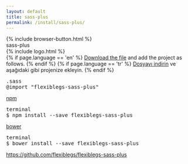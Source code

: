```yaml
---
layout: default
title: sass-plus
permalink: /install/sass-plus/
---
```


<div class="dn-browser">
  <div class="dn-browser-header">
    {% include browser-button.html %}
    <div class="dn-style--title"><span>sass-plus</span></div>
    {% include logo.html %}
  </div>
  <div class="dn-browser-body">
    <div class="dn-browser-body__pre">
      <div class="dn-content">
        {% if page.language == 'en' %}
          <a href="https://raw.githubusercontent.com/flexiblegs/flexiblegs-sass-plus/master/flexiblegs-sass-plus.sass" download>Download the file</a> and add the project as follows.
        {% endif %}
        {% if page.language == 'tr' %}
          <a href="https://raw.githubusercontent.com/flexiblegs/flexiblegs-sass-plus/master/flexiblegs-sass-plus.sass" download>Dosyayı indirin</a> ve aşağıdaki gibi projenize ekleyin.
        {% endif %}
      </div>
      <div class="dn-height-16"></div>
      <pre><div class="dn-tag dn-tag--gray dn-tag--bottom">.sass</div><!--
        --><div class="comment">@import "<span>flexiblegs-sass-plus</span>"</div><!--
      --></pre>
      <div class="dn-height-40"></div>
      <div class="dn-content">
        <a href="https://www.npmjs.com/package/flexiblegs-sass-plus">npm</a>
      </div>
      <div class="dn-height-16"></div>
      <pre><div class="dn-tag dn-tag--gray dn-tag--bottom">terminal</div><!--
        --><div class="comment">$ npm install --save <span>flexiblegs-sass-plus</span></div><!--
      --></pre>
      <div class="dn-height-40"></div>
      <div class="dn-content">
        <a href="http://bower.io/search/?q=flexiblegs-sass-plus">bower</a>
      </div>
      <div class="dn-height-16"></div>
      <pre><div class="dn-tag dn-tag--gray dn-tag--bottom">terminal</div><!--
        --><div class="comment">$ bower install --save <span>flexiblegs-sass-plus</span></div><!--
      --></pre>
    </div>
    <div class="dn-height-40"></div>
    <div class="dn-browser-footer">
      <div class="wrap xl-gutter-24 xl-outside-24 xl-center xl-auto">
        <div class="col">
          <a href="https://github.com/flexiblegs/flexiblegs-sass-plus" class="dn-button dn-button--link">https://github.com/flexiblegs/flexiblegs-sass-plus</a>
        </div>
      </div>
    </div>
  </div>
</div>
